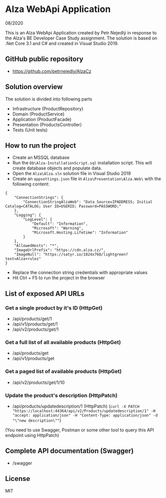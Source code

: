 # Alza WebApi Application

08/2020

This is an Alza WebApi Application created by Petr Nejedlý in response to the Alza's BE Developer Case Study assignment. The solution is based on .Net Core 3.1 and C# and created in Visual Studio 2019.

## GitHub public repository

- https://github.com/petrnejedly/AlzaCz

## Solution overview

The solution is divided into following parts

- Infrastructure (ProductRepository)
- Domain (ProductService)
- Application (ProductFacade)
- Presentation (ProductsController)
- Tests (Unit tests)

## How to run the project

- Create an MSSQL database
- Run the ```Db\Alza-InstallationScript.sql``` installation script. This will create database objects and populate data.
- Open the ```Alza\Alza.sln``` solution file in Visual Studio 2019
- Create an ```appsettings.json``` file in ```Alza\Presentation\Alza.Web\``` with the following content:

```
{
    "ConnectionStrings": {
        "ConnectionStringAlzaWeb": "Data Source=IPADDRESS; Initial Catalog=CATALOG; User ID=USERID; Password=PASSWORD;"
    },
    "Logging": {
        "LogLevel": {
            "Default": "Information",
            "Microsoft": "Warning",
            "Microsoft.Hosting.Lifetime": "Information"
        }
    },
    "AllowedHosts": "*",
    "ImageUrlPrefix": "https://cdn.alza.cz/",
    "ImageNull": "https://satyr.io/1024x768/lightgreen?text=Alza+rulez"
}
```
- Replace the connection string credentials with appropriate values
- Hit Ctrl + F5 to run the project in the browser

## List of exposed API URLs

### Get a single product by it's ID (HttpGet)
- /api/products/get/1
- /api/v1/products/get/1
- /api/v2/products/get/1

### Get a full list of all available products (HttpGet)
- /api/products/get
- /api/v1/products/get

### Get a paged list of available products (HttpGet)
- /api/v2/products/get/1/10

### Update the product's description (HttpPatch)
- /api/products/updatedescription/1 (HttpPatch)
(```curl -X PATCH "https://localhost:44364/api/v2/Products/updatedescription/1" -H "accept: application/json" -H "Content-Type: application/json" -d "\"new description\""```)

(You need to use Swagger, Postman or some other tool to query this API endpoint using HttpPatch)

## Complete API documentation (Swagger)

- /swagger

License
----

MIT